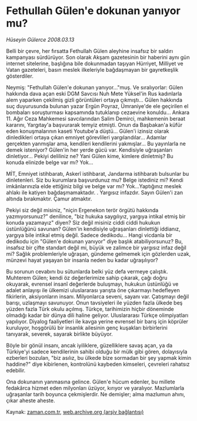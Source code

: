 # Fethullah Gülen'e dokunan yanıyor mu?

*Hüseyin Gülerce 2008.03.13*

<tr><td class="metin" colspan="2" style="padding-top: 20px; padding-left: 5px; padding-right: 10px;">Belli bir çevre, her fırsatta Fethullah Gülen aleyhine insafsız bir saldırı kampanyası sürdürüyor. Son olarak Akşam gazetesinin bir haberini aynı gün internet sitelerine, başlığına bile dokunmadan taşıyan Hürriyet, Milliyet ve Vatan gazeteleri, basın meslek ilkeleriyle bağdaşmayan bir gayretkeşlik gösterdiler.</td></tr><tr><td class="metin" colspan="2" style="padding-top: 20px; padding-left: 5px; padding-right: 10px;"><p>Neymiş: "Fethullah Gülen'e dokunan yanıyor..."muş. Ve sıralıyorlar: Gülen hakkında dava açan eski DGM Savcısı Nuh Mete Yüksel'in Rus kadınlarla alem yaparken çekilmiş gizli görüntüleri ortaya çıkmıştı... Gülen hakkında suç duyurusunda bulunan yazar Ergün Poyraz, Ümraniye'de ele geçirilen el bombaları soruşturması kapsamında tutuklanıp cezaevine konuldu... Ankara 11. Ağır Ceza Mahkemesi savcılarından Salim Demirci, mahkemenin beraat kararını, Yargıtay'a başvurarak temyiz etmişti. Onun da Başbakan'a küfür eden konuşmalarının kaseti Youtube'a düştü... Gülen'i izinsiz olarak dinledikleri ortaya çıkan emniyet görevlileri yargılandılar... Adamlar gerçekten yanmışlar ama, kendileri kendilerini yakmışlar... Bu yayınlarla ne demek isteniyor? Gülen'in her yerde gücü var. Kendisiyle uğraşanları dinletiyor... Pekiyi deliliniz ne? Yani Gülen kime, kimlere dinletmiş? Bu konuda elinizde belge var mı? Yok... 
<p> MİT, Emniyet istihbaratı, Askerî istihbarat, Jandarma istihbaratı bulsunlar bu dinletenleri. Siz bu kurumlara başvurdunuz mu? Belge istediniz mi? Kendi imkânlarınızla elde ettiğiniz bilgi ve belge var mı? Yok...Yaptığınız meslek ahlakı ile katiyen bağdaşmamaktadır. . Yargısız infazdır. Sayın Gülen'i zan altında bırakmaktır. Çamur atmaktır.
<p>Pekiyi siz değil misiniz, "niçin Ergenekon terör örgütü hakkında yazmıyorsunuz?" denilince, "biz hukuka saygılıyız, yargıya intikal etmiş bir konuda yazamayız" diyen? Siz değil misiniz ciddi ciddi hukukun üstünlüğünü savunan? Gülen'in kendisiyle uğraşanları dinlettiği iddianız, yargıya bile intikal etmiş değil. Sadece dedikodu... Hangi vicdanla bir dedikodu için "Gülen'e dokunan yanıyor" diye başlık atabiliyorsunuz? Bu, insafsız bir çifte standart değil mi, büyük ve zalimce bir yargısız infaz değil mi? Sağlık problemleriyle uğraşan, gündeme gelmemek için gözlerden uzak, münzevi hayat yaşayan bir insanla neden bu kadar uğraşılıyor?
<p>Bu sorunun cevabını bu sütunlarda belki yüz defa vermeye çalıştık. Muhterem Gülen; kendi öz değerlerimize sahip çıkarak, çağı doğru okuyarak, evrensel insanî değerlerde buluşmayı, hukukun üstünlüğü ve adalet anlayışı ile ülkemizi uluslararası yarışta öne çıkarmayı hedefleyen fikirlerin, aksiyonların insanı. Milyonlarca seveni, sayanı var. Çatışmayı değil barışı, uzlaşmayı savunuyor. Onun tavsiyeleri ile yüzden fazla ülkede beş yüzden fazla Türk okulu açılmış. Türkçe, tarihimizin hiçbir döneminde olmadığı kadar bir dünya dili haline geliyor. Uluslararası Türkçe olimpiyatları yapılıyor. Diyalog faaliyetleri ile kavga yerine evrensel bir barış için köprüler kuruluyor, hoşgörülü bir insanlık ailesinin genç kuşakları birbirlerini tanıyarak, severek, sayarak birlikte büyüyor. 
<p>Böyle bir gönül insanı, ancak iyiliklere, güzelliklere savaş açan, ya da Türkiye'yi sadece kendilerinin sahibi olduğu bir mülk gibi gören, dolayısıyla ezberleri bozulan, "biz asılız, bu ülkede bize sormadan bir şey yapmak kimin haddine?" diye kibirlenen, kontrolünü kaybeden kimseleri, çevreleri rahatsız edebilir.
<p>Ona dokunanın yanmasına gelince. Gülen'e hücum edenler, bu millete fedakârca hizmet eden milyonları üzüyor, kırıyor ve yaralıyor. Mazlumlarla uğraşanlar tarih boyunca çekmişlerdir. Ne demişler; alma mazlumun ahını, çıkar aheste aheste.<br/></p></p></p></p></p></p></td></tr>

Kaynak: [zaman.com.tr](http://zaman.com.tr/yazar.do?yazino=663834), [web.archive.org (arşiv bağlantısı)](http://web.archive.org/web/20080622153148/http://www.zaman.com.tr:80/yazar.do?yazino=663834)

